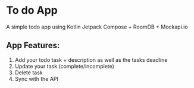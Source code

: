 # To do App
A simple todo app using Kotlin Jetpack Compose + RoomDB + Mockapi.io

## App Features:
1. Add your todo task + description as well as the tasks deadline
2. Update your task (complete/incomplete)
3. Delete task
4. Sync with the API
